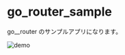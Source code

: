 # go_router_sample

go\_\_router のサンプルアプリになります。

![demo](https://user-images.githubusercontent.com/43258118/184639089-6627f6cd-704a-44fc-a5d9-17e9a5e06e98.gif)

